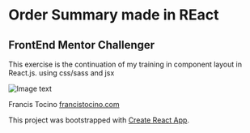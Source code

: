 # Order Summary made in REact 
## FrontEnd Mentor Challenger

This exercise is the continuation of my training in component layout in React.js. using css/sass and jsx

![Image text](https://github.com/Francis)

Francis Tocino [francistocino.com](http://francistocino.com)

This project was bootstrapped with [Create React App](https://github.com/facebook/create-react-app).

